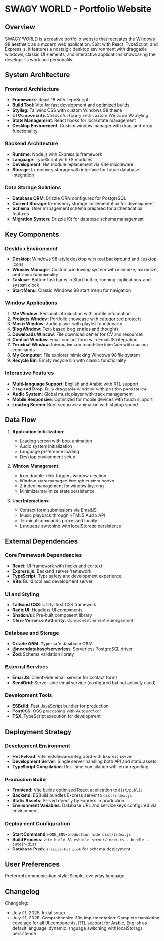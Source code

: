 # SWAGY WORLD - Portfolio Website

## Overview

SWAGY WORLD is a creative portfolio website that recreates the Windows 98 aesthetic as a modern web application. Built with React, TypeScript, and Express.js, it features a nostalgic desktop environment with draggable windows, classic UI elements, and interactive applications showcasing the developer's work and personality.

## System Architecture

### Frontend Architecture
- **Framework**: React 18 with TypeScript
- **Build Tool**: Vite for fast development and optimized builds
- **Styling**: Tailwind CSS with custom Windows 98 theme
- **UI Components**: Shadcn/ui library with custom Windows 98 styling
- **State Management**: React hooks for local state management
- **Desktop Environment**: Custom window manager with drag-and-drop functionality

### Backend Architecture
- **Runtime**: Node.js with Express.js framework
- **Language**: TypeScript with ES modules
- **Development**: Hot module replacement via Vite middleware
- **Storage**: In-memory storage with interface for future database integration

### Data Storage Solutions
- **Database ORM**: Drizzle ORM configured for PostgreSQL
- **Current Storage**: In-memory storage implementation for development
- **Schema**: User management schema prepared for authentication features
- **Migration System**: Drizzle Kit for database schema management

## Key Components

### Desktop Environment
- **Desktop**: Windows 98-style desktop with teal background and desktop icons
- **Window Manager**: Custom windowing system with minimize, maximize, and close functionality
- **Taskbar**: Bottom taskbar with Start button, running applications, and system clock
- **Start Menu**: Classic Windows 98 start menu for navigation

### Window Applications
1. **Me Window**: Personal introduction with profile information
2. **Projects Window**: Portfolio showcase with categorized projects
3. **Music Window**: Audio player with playlist functionality
4. **Blog Window**: Text-based blog entries and thoughts
5. **Downloads Window**: File download center for CV and resources
6. **Contact Window**: Email contact form with EmailJS integration
7. **Terminal Window**: Interactive command-line interface with custom commands
8. **My Computer**: File explorer mimicking Windows 98 file system
9. **Recycle Bin**: Empty recycle bin with classic functionality

### Interactive Features
- **Multi-language Support**: English and Arabic with RTL support
- **Drag and Drop**: Fully draggable windows with position persistence
- **Audio System**: Global music player with track management
- **Mobile Responsive**: Optimized for mobile devices with touch support
- **Loading Screen**: Boot sequence animation with startup sound

## Data Flow

1. **Application Initialization**: 
   - Loading screen with boot animation
   - Audio system initialization
   - Language preference loading
   - Desktop environment setup

2. **Window Management**:
   - Icon double-click triggers window creation
   - Window state managed through custom hooks
   - Z-index management for window layering
   - Minimize/maximize state persistence

3. **User Interactions**:
   - Contact form submissions via EmailJS
   - Music playback through HTML5 Audio API
   - Terminal commands processed locally
   - Language switching with localStorage persistence

## External Dependencies

### Core Framework Dependencies
- **React**: UI framework with hooks and context
- **Express.js**: Backend server framework
- **TypeScript**: Type safety and development experience
- **Vite**: Build tool and development server

### UI and Styling
- **Tailwind CSS**: Utility-first CSS framework
- **Radix UI**: Headless UI components
- **Shadcn/ui**: Pre-built component library
- **Class Variance Authority**: Component variant management

### Database and Storage
- **Drizzle ORM**: Type-safe database ORM
- **@neondatabase/serverless**: Serverless PostgreSQL driver
- **Zod**: Schema validation library

### External Services
- **EmailJS**: Client-side email service for contact forms
- **SendGrid**: Server-side email service (configured but not actively used)

### Development Tools
- **ESBuild**: Fast JavaScript bundler for production
- **PostCSS**: CSS processing with Autoprefixer
- **TSX**: TypeScript execution for development

## Deployment Strategy

### Development Environment
- **Hot Reload**: Vite middleware integrated with Express server
- **Development Server**: Single server handling both API and static assets
- **TypeScript Compilation**: Real-time compilation with error reporting

### Production Build
- **Frontend**: Vite builds optimized React application to `dist/public`
- **Backend**: ESBuild bundles Express server to `dist/index.js`
- **Static Assets**: Served directly by Express in production
- **Environment Variables**: Database URL and service keys configured via environment

### Deployment Configuration
- **Start Command**: `NODE_ENV=production node dist/index.js`
- **Build Process**: `vite build && esbuild server/index.ts --bundle --outdir=dist`
- **Database Push**: `drizzle-kit push` for schema deployment

## User Preferences

Preferred communication style: Simple, everyday language.

## Changelog

Changelog:
- July 01, 2025. Initial setup
- July 01, 2025. Comprehensive i18n implementation: Complete translation coverage for all UI components, RTL support for Arabic, English as default language, dynamic language switching with localStorage persistence